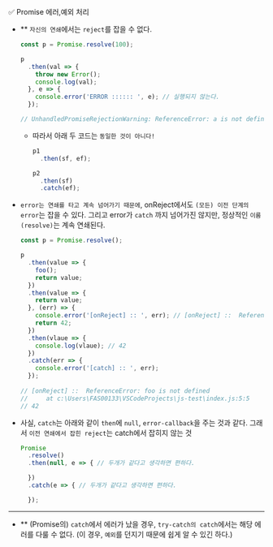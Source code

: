 ✅ Promise 에러,예외 처리
* ** `자신의 연쇄`에서는 `reject`를 잡을 수 없다.
  ```javascript
  const p = Promise.resolve(100);

  p
    .then(val => {
      throw new Error();
      console.log(val);
    }, e => {
      console.error('ERROR :::::: ', e); // 실행되지 않는다.
    });

  // UnhandledPromiseRejectionWarning: ReferenceError: a is not defined
  ```
  * 따라서 아래 두 코드는 `동일한 것이 아니다!`
    ```javascript
    p1
      .then(sf, ef);
    
    p2
      .then(sf)
      .catch(ef);
    ```
* `error는 연쇄를 타고 계속 넘어가기 때문에`, onReject에서도 `(모든) 이전 단계의 error`는 잡을 수 있다. 그리고 error가 `catch` 까지 넘어가진 않지만, 정상적인 `이룸(resolve)`는 계속 연쇄된다.
  ```javascript
  const p = Promise.resolve();

  p
    .then(value => {
      foo();
      return value;
    })
    .then(value => {
      return value;
    }, (err) => {
      console.error('[onReject] :: ', err); // [onReject] ::  ReferenceError: foo is not defined
      return 42;
    })
    .then(vlaue => {
      console.log(vlaue); // 42
    })
    .catch(err => {
      console.error('[catch] :: ', err);
    });
    
  // [onReject] ::  ReferenceError: foo is not defined
  //     at c:\Users\FAS00133\VSCodeProjects\js-test\index.js:5:5
  // 42
  ```
* 사실, `catch`는 아래와 같이 `then`에 `null`, `error-callback`을 주는 것과 같다. 그래서 `이전 연쇄에서 잡힌 reject`는 catch에서 잡히지 않는 것
  ```javascript
  Promise
    .resolve()
    .then(null, e => { // 두개가 같다고 생각하면 편하다.

    })
    .catch(e => { // 두개가 같다고 생각하면 편하다.

    });
  ```
<!-- 아래 내용 잘못된 듯, 확인 요망

* `then의 두번째 매개변수`(A)보다는 `catch`가 더 권장된다. (A는 reject시에만 발생)
  ```javascript
  function test() {
    return new Promise(resolve => {
      resolve();
    });
  }

  test()
    .then(() => {
      a(); // ReferenceError
      console.log('success');
    }, (onRejectValue) => {
      console.error('--A.에러 캐치: ', onRejectValue); // reject가 일어난 것이 아니라 무시된다.
    })
    .catch((e) => {
      console.error('--B.(catch)에러 캐치: ', e);
    });
  
  // '--B.(catch)에러 캐치: ReferenceError: a is not defined.'
  ``` -->

<hr />

* ** (Promise의) `catch`에서 에러가 났을 경우, `try-catch의 catch`에서는 해당 에러를 다룰 수 없다. (이 경우, `예외`를 던지기 때문에 쉽게 알 수 있긴 하다.)